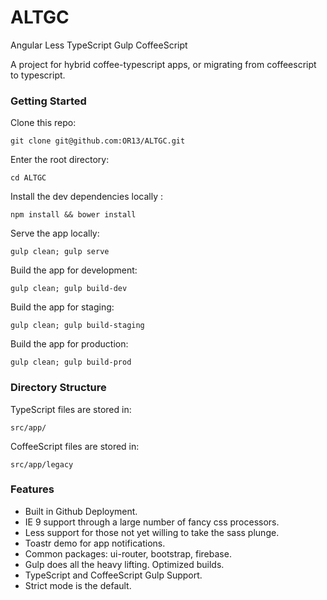 ALTGC
===============

Angular Less TypeScript Gulp CoffeeScript

A project for hybrid coffee-typescript apps, or migrating from coffeescript to typescript.

### Getting Started

Clone this repo:

``` git clone git@github.com:OR13/ALTGC.git ```

Enter the root directory:

``` cd ALTGC ```

Install the dev dependencies locally :

``` npm install && bower install ```

Serve the app locally:

``` gulp clean; gulp serve ```

Build the app for development:

``` gulp clean; gulp build-dev ```

Build the app for staging:

``` gulp clean; gulp build-staging ```

Build the app for production:

``` gulp clean; gulp build-prod ```


### Directory Structure


TypeScript files are stored in:

`` src/app/ ``


CoffeeScript files are stored in:

`` src/app/legacy ``


### Features
* Built in Github Deployment.
* IE 9 support through a large number of fancy css processors.
* Less support for those not yet willing to take the sass plunge.
* Toastr demo for app notifications.
* Common packages: ui-router, bootstrap, firebase.
* Gulp does all the heavy lifting. Optimized builds.
* TypeScript and CoffeeScript Gulp Support.
* Strict mode is the default.
